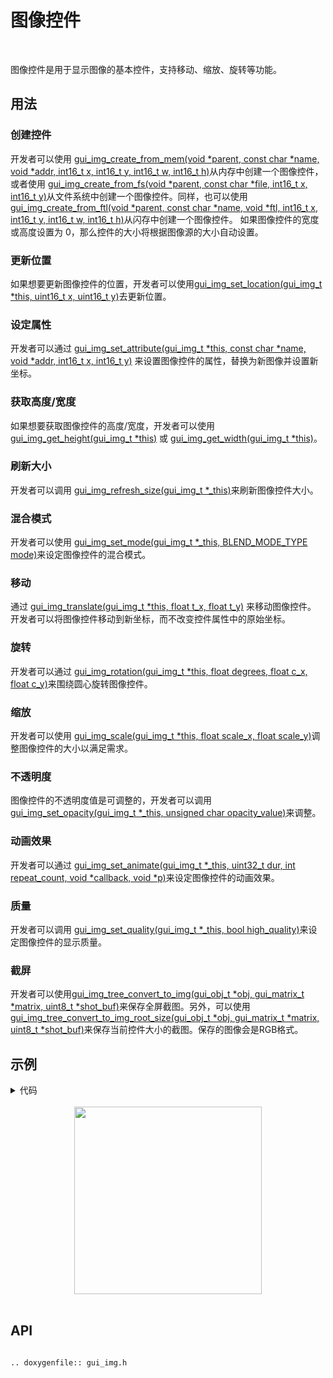 # 图像控件
<br>

图像控件是用于显示图像的基本控件，支持移动、缩放、旋转等功能。

## 用法

### 创建控件

开发者可以使用 [gui_img_create_from_mem(void *parent,  const char *name, void *addr, int16_t x, int16_t y, int16_t w, int16_t h)](#gui_img_create_from_mem)从内存中创建一个图像控件，或者使用  [gui_img_create_from_fs(void *parent, const char *file, int16_t x, int16_t y)](#gui_img_create_from_fs)从文件系统中创建一个图像控件。同样，也可以使用 [gui_img_create_from_ftl(void *parent, const char *name, void *ftl, int16_t x, int16_t y, int16_t w, int16_t h)](#gui_img_create_from_ftl)从闪存中创建一个图像控件。
如果图像控件的宽度或高度设置为 0，那么控件的大小将根据图像源的大小自动设置。

### 更新位置

如果想要更新图像控件的位置，开发者可以使用[gui_img_set_location(gui_img_t *this, uint16_t x, uint16_t y)](#gui_img_set_location)去更新位置。

### 设定属性

开发者可以通过 [gui_img_set_attribute(gui_img_t *this, const char *name, void *addr, int16_t x, int16_t y)](#gui_img_set_attribute) 来设置图像控件的属性，替换为新图像并设置新坐标。

### 获取高度/宽度

如果想要获取图像控件的高度/宽度，开发者可以使用 [gui_img_get_height(gui_img_t *this)](#gui_img_get_height) 或 [gui_img_get_width(gui_img_t *this)](#gui_img_get_width)。

### 刷新大小

开发者可以调用 [gui_img_refresh_size(gui_img_t *_this)](#gui_img_refresh_size)来刷新图像控件大小。

### 混合模式

开发者可以使用 [gui_img_set_mode(gui_img_t *_this, BLEND_MODE_TYPE mode)](#gui_img_set_mode)来设定图像控件的混合模式。

### 移动

通过 [gui_img_translate(gui_img_t *this, float t_x, float t_y)](#gui_img_translate) 来移动图像控件。
开发者可以将图像控件移动到新坐标，而不改变控件属性中的原始坐标。

### 旋转

开发者可以通过 [gui_img_rotation(gui_img_t *this, float degrees, float c_x, float c_y)](#gui_img_rotation)来围绕圆心旋转图像控件。

### 缩放

开发者可以使用 [gui_img_scale(gui_img_t *this, float scale_x, float scale_y)](#gui_img_scale)调整图像控件的大小以满足需求。

### 不透明度

图像控件的不透明度值是可调整的，开发者可以调用 [gui_img_set_opacity(gui_img_t *_this, unsigned char opacity_value)](#gui_img_set_opacity)来调整。

### 动画效果

开发者可以通过 [gui_img_set_animate(gui_img_t *_this, uint32_t dur, int repeat_count, void *callback, void *p)](#gui_img_set_animate)来设定图像控件的动画效果。

### 质量

开发者可以调用 [gui_img_set_quality(gui_img_t *_this, bool high_quality)](#gui_img_set_quality)来设定图像控件的显示质量。

### 截屏

开发者可以使用[gui_img_tree_convert_to_img(gui_obj_t *obj, gui_matrix_t *matrix, uint8_t *shot_buf)](#gui_img_tree_convert_to_img)来保存全屏截图。另外，可以使用[gui_img_tree_convert_to_img_root_size(gui_obj_t *obj, gui_matrix_t *matrix, uint8_t *shot_buf)](#gui_img_tree_convert_to_img_root_size)来保存当前控件大小的截图。保存的图像会是RGB格式。

## 示例

<details> <summary>代码</summary>

```c
#include "root_image_hongkong/ui_resource.h"
#include "gui_img.h"
#include "gui_text.h"
#include "draw_font.h"

char *tb1_text = "gui_img_create_from_mem";

void page_tb1(void *parent)
{
    static char array1[50];
    static char array2[50];

    gui_set_font_mem_resourse(24, TEST_FONT24_DOT_BIN, TEST_FONT24_TABLE_BIN);

    gui_img_t *img_test = gui_img_create_from_mem(parent, "test", SET_ON_BIN, 0, 0, 0, 0);

    gui_text_t *text1 = gui_text_create(parent, "text1", 10, 100, 300, 30);
    gui_text_set(text1, tb1_text, GUI_FONT_SRC_BMP, 0xffffffff, strlen(tb1_text), 24);
    gui_text_mode_set(text1, LEFT);

    gui_text_t *text2 = gui_text_create(parent, "text2", 10, 130, 330, 30);
    gui_text_set(text2, tb1_text, GUI_FONT_SRC_BMP, 0xffffffff, strlen(tb1_text), 24);
    gui_text_mode_set(text2, LEFT);
    sprintf(array1, "gui_img_get_height %d", gui_img_get_height(img_test));
    text2->utf_8 = array1;
    text2->len = strlen(array1);

    gui_text_t *text3 = gui_text_create(parent, "text3", 10, 160, 330, 30);
    gui_text_set(text3, tb1_text, GUI_FONT_SRC_BMP, 0xffffffff, strlen(tb1_text), 24);
    gui_text_mode_set(text3, LEFT);
    sprintf(array2, "gui_img_get_width %d", gui_img_get_width(img_test));
    text3->utf_8 = array2;
    text3->len = strlen(array2);
}

void page_tb2(void *parent)
{
    gui_set_font_mem_resourse(24, TEST_FONT24_DOT_BIN, TEST_FONT24_TABLE_BIN);

    gui_img_t *img_test = gui_img_create_from_mem(parent, "test", SET_ON_BIN, 0, 0, 0, 0);
    gui_img_set_location(img_test, 50, 50);

    gui_text_t *text2 = gui_text_create(parent, "text2", 10, 100, 330, 24);
    gui_text_set(text2, "gui_img_set_location", GUI_FONT_SRC_BMP, 0xffffffff, 20, 24);
    gui_text_mode_set(text2, LEFT);
}

void page_tb3(void *parent)
{
    gui_img_t *img_test = gui_img_create_from_mem(parent, "test", SET_ON_BIN, 0, 0, 0, 0);
    gui_img_set_attribute(img_test, "test", SET_OFF_BIN, 20, 20);

    gui_text_t *text3 = gui_text_create(parent, "text3", 10, 100, 330, 24);
    gui_text_set(text3, "gui_img_set_attribute", GUI_FONT_SRC_BMP, 0xffffffff, 21, 24);
    gui_text_mode_set(text3, LEFT);

}

void page_tb4(void *parent)
{
    gui_set_font_mem_resourse(24, TEST_FONT24_DOT_BIN, TEST_FONT24_TABLE_BIN);

    gui_img_t *img_test = gui_img_create_from_mem(parent, "test", SET_ON_BIN, 0, 0, 0, 0);
    gui_img_scale(img_test, 0.5, 0.5);

    gui_text_t *text4 = gui_text_create(parent, "text4", 10, 100, 330, 24);
    gui_text_set(text4, "gui_img_scale", GUI_FONT_SRC_BMP, 0xffffffff, 13, 24);
    gui_text_mode_set(text4, LEFT);
}

void page_tb5(void *parent)
{
    gui_set_font_mem_resourse(24, TEST_FONT24_DOT_BIN, TEST_FONT24_TABLE_BIN);

    gui_img_t *img_test = gui_img_create_from_mem(parent, "test", SET_ON_BIN, 0, 0, 0, 0);
    gui_img_translate(img_test, 100, 100);

    gui_text_t *text5 = gui_text_create(parent, "text5", 10, 100, 330, 24);
    gui_text_set(text5, "gui_img_translate", GUI_FONT_SRC_BMP, 0xffffffff, 17, 24);
    gui_text_mode_set(text5, LEFT);
}

void page_tb6(void *parent)
{
    gui_set_font_mem_resourse(24, TEST_FONT24_DOT_BIN, TEST_FONT24_TABLE_BIN);

    gui_img_t *img_test = gui_img_create_from_mem(parent, "test", SET_ON_BIN, 0, 0, 0, 0);
    gui_img_rotation(img_test, 10, 0, 0);

    gui_text_t *text6 = gui_text_create(parent, "text6", 10, 100, 330, 24);
    gui_text_set(text6, "gui_img_rotation", GUI_FONT_SRC_BMP, 0xffffffff, 16, 24);
    gui_text_mode_set(text6, LEFT);
}
```

</details>

<br>

<center><img width= "300" src="https://docs.realmcu.com/HoneyGUI/image/widgets/img.gif" /></center>
<br>


## API


```eval_rst

.. doxygenfile:: gui_img.h

```

